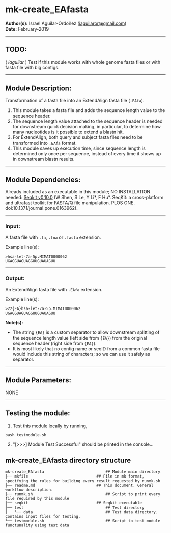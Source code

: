 # mk-create_EAfasta  
**Author(s):** Israel Aguilar-Ordoñez (iaguilaror@gmail.com)  
**Date:** February-2019  

---

## TODO:
  ( *iaguilar* ) Test if this module works with whole genome fasta files or with fasta file with big contigs.

---

## Module Description:
Transformation of a fasta file into an ExtendAlign fasta file (`.EAfa`).  

1. This module takes a fasta file and adds the sequence length value to the sequence header.  
2. The sequence length value attached to the sequence header is needed for downstream quick decision making, in particular, to determine how many nucleotides is it possible to extend a blastn hit.  
3. For ExtendAlign, both query and subject fasta files need to be transformed into `.EAfa` format.  
4. This module saves up execution time, since sequence length is determined only once per sequence, instead of every time it shows up in downstream blastn results.  

---

## Module Dependencies:
  Already included as an executable in this module; NO INSTALLATION needed:
  [Seqkit v0.10.0](https://github.com/shenwei356/seqkit) (W Shen, S Le, Y Li*, F Hu*. SeqKit: a cross-platform and ultrafast toolkit for FASTA/Q file manipulation. PLOS ONE. doi:10.1371/journal.pone.0163962).

---

### Input:
A fasta file with `.fa`, `.fna` or `.fasta` extension.  

Example line(s):
```
>hsa-let-7a-5p.MIMAT0000062
UGAGGUAGUAGGUUGUAUAGUU
```

---

### Output:
An ExtendAlign fasta file with `.EAfa` extension.  

Example line(s):
```
>22{EA}hsa-let-7a-5p.MIMAT0000062
UGAGGUAGUAGGUUGUAUAGUU
```

**Note(s):**  
* The string `{EA}` is a custom separator to allow downstream splitting of the sequence length value (left side from `{EA}`) from the original sequence header (right side from `{EA}`).    
* It is most likely that no contig name or seqID from a common fasta file would include this string of characters; so we can use it safely as separator.  

---

## Module Parameters:
NONE  

---

## Testing the module:
1. Test this module locally by running,
```
bash testmodule.sh
```

2. "[>>>] Module Test Successful" should be printed in the console...

## mk-create_EAfasta directory structure

````
mk-create_EAfasta							## Module main directory
├── mkfile								## File in mk format, specifying the rules for building every result requested by runmk.sh
├── readme.md							## This document. General workflow description.
├── runmk.sh								## Script to print every file required by this module
├── seqkit								## Seqkit executable
├── test									## Test directory
│   └── data								## Test data directory. Contains input files for testing.
└── testmodule.sh							## Script to test module functunality using test data

````